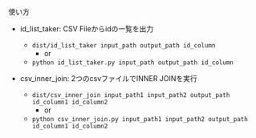 使い方
- id_list_taker: CSV Fileからidの一覧を出力
  + `dist/id_list_taker input_path output_path id_column`
    * or
  + `python id_list_taker.py input_path output_path id_column`
 
- csv_inner_join: 2つのcsvファイルでINNER JOINを実行
  + `dist/csv_inner_join input_path1 input_path2 output_path id_column1 id_column2`
    * or
  + `python csv_inner_join.py input_path1 input_path2 output_path id_column1 id_column2`
